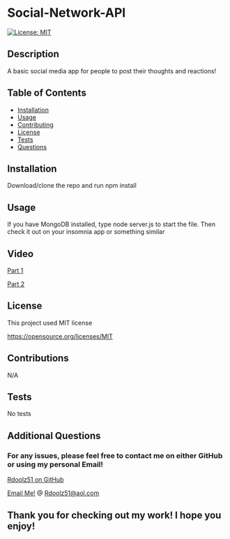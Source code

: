 # Social-Network-API

[![License: MIT](https://img.shields.io/badge/License-MIT-yellow.svg)](https://opensource.org/licenses/MIT)

## Description

A basic social media app for people to post their thoughts and reactions!

## Table of Contents

- [Installation](#installation)
- [Usage](#usage)
- [Contributing](#contributing)
- [License](#license)
- [Tests](#tests)
- [Questions](#questions)

## Installation

Download/clone the repo and run npm install

## Usage

If you have MongoDB installed, type node server.js to start the file. Then check it out on your insomnia app or something similar

## Video

<!-- Add Video here once recorded -->
[Part 1](https://drive.google.com/file/d/1IaGvJO8JGKm7ybJkgU6_DDtPY-X30tvq/view)
 
[Part 2](https://drive.google.com/file/d/1edI3wz63vX4zb0Owo3CfYgi2yGSHTnUq/view)

## License

This project used MIT license

https://opensource.org/licenses/MIT

## Contributions

N/A

## Tests

No tests


## Additional Questions

### For any issues, please feel free to contact me on either GitHub or using my personal Email!
[Rdoolz51 on GitHub](https://github.com/Rdoolz51) 

[Email Me!](mailto:Rdoolz51@aol.com) @ Rdoolz51@aol.com


## Thank you for checking out my work! I hope you enjoy!

